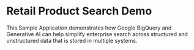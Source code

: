 # Retail Product Search Demo

This Sample Application demonstrates how Google BigQuery and Generative AI can help simplify enterprise search across structured and unstructured data that is stored in multiple systems. 
